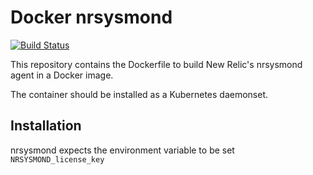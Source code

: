 # Docker nrsysmond

[![Build Status](https://travis-ci.org/ausnimbus/docker-nrsysmond.svg?branch=master)](https://travis-ci.org/ausnimbus/docker-nrsysmond)

This repository contains the Dockerfile to build New Relic's nrsysmond agent in a Docker image.

The container should be installed as a Kubernetes daemonset.

## Installation

nrsysmond expects the environment variable to be set `NRSYSMOND_license_key`
